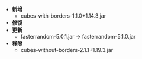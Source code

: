 - **新增**
    - cubes-with-borders-1.1.0+1.14.3.jar
- **修復**
- **更新**
    - fasterrandom-5.0.1.jar -> fasterrandom-5.1.0.jar
- **移除**
    - cubes-without-borders-2.1.1+1.19.3.jar